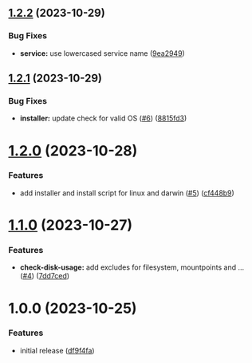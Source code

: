 ## [1.2.2](https://github.com/spectate/agent/compare/v1.2.1...v1.2.2) (2023-10-29)


### Bug Fixes

* **service:** use lowercased service name ([9ea2949](https://github.com/spectate/agent/commit/9ea294916325568a0abc53e09a75e245673b20f1))

## [1.2.1](https://github.com/spectate/agent/compare/v1.2.0...v1.2.1) (2023-10-29)


### Bug Fixes

* **installer:** update check for valid OS ([#6](https://github.com/spectate/agent/issues/6)) ([8815fd3](https://github.com/spectate/agent/commit/8815fd337d093d0db268f0cf7ef58fb5bbeb12b8))

# [1.2.0](https://github.com/spectate/agent/compare/v1.1.0...v1.2.0) (2023-10-28)


### Features

* add installer and install script for linux and darwin ([#5](https://github.com/spectate/agent/issues/5)) ([cf448b9](https://github.com/spectate/agent/commit/cf448b9893d4bed4820f68455224515e61519afc))

# [1.1.0](https://github.com/spectate/agent/compare/v1.0.0...v1.1.0) (2023-10-27)


### Features

* **check-disk-usage:** add excludes for filesystem, mountpoints and … ([#4](https://github.com/spectate/agent/issues/4)) ([7dd7ced](https://github.com/spectate/agent/commit/7dd7cedfafd197489ac710a2e0406966a9fa705a))

# 1.0.0 (2023-10-25)


### Features

* initial release ([df9f4fa](https://github.com/spectate/agent/commit/df9f4faa93a9397123d3065eb76ecb220d047015))
